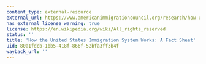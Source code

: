 ```yaml
---
content_type: external-resource
external_url: https://www.americanimmigrationcouncil.org/research/how-united-states-immigration-system-works
has_external_license_warning: true
license: https://en.wikipedia.org/wiki/All_rights_reserved
status: ''
title: 'How the United States Immigration System Works: A Fact Sheet'
uid: 80a1fdcb-1bb5-418f-866f-52bfa3ff3b4f
wayback_url: ''
---
```

